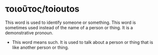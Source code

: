 # τοιοῦτος/toioutos
This word is used to identify someone or something. This word is sometimes used instead of the name of a person or thing. It is a demonstrative pronoun. 

* This word means such. It is used to talk about a person or thing that is like another person or thing.
